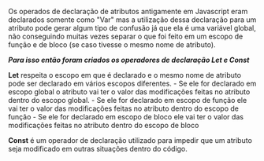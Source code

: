 <p>Os operados de declaração de atributos antigamente em Javascript eram declarados somente como "Var" mas
a utilização dessa declaração para um atributo pode gerar algum tipo de confusão já que ela é uma variável global, não conseguindo muitas vezes separar o que foi feito em um escopo de função e de bloco (se caso tivesse o mesmo nome de atributo).</p>

</p> <b><i>Para isso então foram criados os operadores de declaração Let e Const </i></b></p>

<p>
<strong>Let</strong> respeita o escopo em que é declarado e o mesmo nome de atributo pode ser declarado em vários escopos diferentes. 
- Se ele for declarado em escopo global o atributo vai ter o valor das modificações feitas no atributo dentro do escopo global. 
- Se ele for declarado em escopo de função ele vai ter o valor das modificações feitas no atributo dentro do escopo de função
- Se ele for declarado em escopo de bloco ele vai ter o valor das modificações feitas no atributo dentro do escopo de bloco
</p>

<p>
<strong>Const</strong> é um operador de declaração utilizado para impedir que um atributo seja modificado em outras situações dentro do código.
</p>

